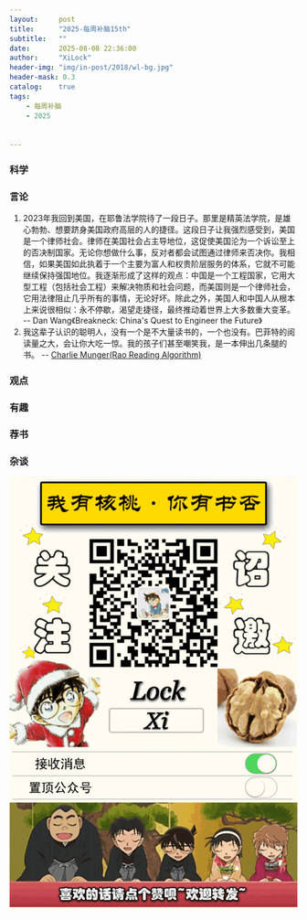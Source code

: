 ```yaml
---
layout:     post
title:      "2025-每周补脑15th"
subtitle:   ""
date:       2025-08-08 22:36:00
author:     "XiLock"
header-img: "img/in-post/2018/wl-bg.jpg"
header-mask: 0.3
catalog:    true
tags:
    - 每周补脑
    - 2025


---
```


### 科学


### 言论
1. 2023年我回到美国，在耶鲁法学院待了一段日子。那里是精英法学院，是雄心勃勃、想要跻身美国政府高层的人的捷径。这段日子让我强烈感受到，美国是一个律师社会。律师在美国社会占主导地位，这促使美国沦为一个诉讼至上的否决制国家。无论你想做什么事，反对者都会试图通过律师来否决你。我相信，如果美国如此执着于一个主要为富人和权贵阶层服务的体系，它就不可能继续保持强国地位。我逐渐形成了这样的观点：中国是一个工程国家，它用大型工程（包括社会工程）来解决物质和社会问题，而美国则是一个律师社会，它用法律阻止几乎所有的事情，无论好坏。除此之外，美国人和中国人从根本上来说很相似：永不停歇，渴望走捷径，最终推动着世界上大多数重大变革。 -- Dan Wang《Breakneck: China's Quest to Engineer the Future》
1. 我这辈子认识的聪明人，没有一个是不大量读书的，一个也没有。巴菲特的阅读量之大，会让你大吃一惊。我的孩子们甚至嘲笑我，是一本伸出几条腿的书。 -- [Charlie Munger(Rao Reading Algorithm)](https://raohacker.com/rao-reading-algorithm/)

### 观点


### 有趣


### 荐书


### 杂谈


![](/img/wc-tail.GIF)
